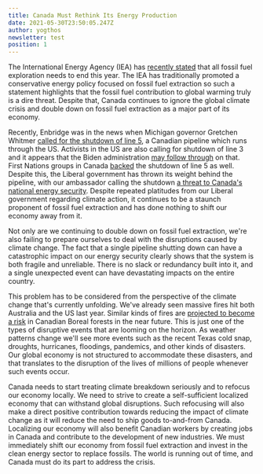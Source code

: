 ```yaml
---
title: Canada Must Rethink Its Energy Production
date: 2021-05-30T23:50:05.247Z
author: yogthos
newsletter: test
position: 1
---
```

The International Energy Agency (IEA) has [recently stated](https://arstechnica.com/tech-policy/2021/05/all-fossil-fuel-exploration-needs-to-end-this-year-iea-says/) that all fossil fuel exploration needs to end this year. The IEA has traditionally promoted a conservative energy policy focused on fossil fuel extraction so such a statement highlights that the fossil fuel contribution to global warming truly is a dire threat. Despite that, Canada continues to ignore the global climate crisis and double down on fossil fuel extraction as a major part of its economy.

Recently, Enbridge was in the news when Michigan governor Gretchen Whitmer [called for the shutdown of line 5](https://calgary.ctvnews.ca/enbridge-will-continue-operating-line-5-until-a-court-stops-them-1.5425311), a Canadian pipeline which runs through the US. Activists in the US are also calling for shutdown of line 3 and it appears that the Biden administration [may follow through]((https://www.cbc.ca/news/canada/calgary/enbridge-line-3-june-construction-protest-1.6044021)) on that. First Nations groups in Canada [backed](https://www.ctvnews.ca/canada/ontario-first-nations-group-backs-line-5-shutdown-slams-ottawa-for-fighting-back-1.5417773) the shutdown of line 5 as well. Despite this, the Liberal government has thrown its weight behind the pipeline, with our ambassador calling the shutdown [a threat to Canada's national energy security](https://www.cbc.ca/news/politics/hillman-enbridge-pipeline-ontario-quebec-1.6017317). Despite repeated platitudes from our Liberal government regarding climate action, it continues to be a staunch proponent of fossil fuel extraction and has done nothing to shift our economy away from it.

Not only are we continuing to double down on fossil fuel extraction, we're also failing to prepare ourselves to deal with the disruptions caused by climate change. The fact that a single pipeline shutting down can have a catastrophic impact on our energy security clearly shows that the system is both fragile and unreliable. There is no slack or redundancy built into it, and a single unexpected event can have devastating impacts on the entire country.

This problem has to be considered from the perspective of the climate change that's currently unfolding. We've already seen massive fires hit both Australia and the US last year. Similar kinds of fires are [projected to become a risk](http://www.fao.org/3/xii/0207-b3.htm) in Canadian Boreal forests in the near future. This is just one of the types of disruptive events that are looming on the horizon. As weather patterns change we'll see more events such as the recent Texas cold snap, droughts, hurricanes, floodings, pandemics, and other kinds of disasters. Our global economy is not structured to accommodate these disasters, and that translates to the disruption of the lives of millions of people whenever such events occur.

Canada needs to start treating climate breakdown seriously and to refocus our economy locally. We need to strive to create a self-sufficient localized economy that can withstand global disruptions. Such refocusing will also make a direct positive contribution towards reducing the impact of climate change as it will reduce the need to ship goods to-and-from Canada. Localizing our economy will also benefit Canadian workers by creating jobs in Canada and contribute to the development of new industries. We must immediately shift our economy from fossil fuel extraction and invest in the clean energy sector to replace fossils. The world is running out of time, and Canada must do its part to address the crisis.